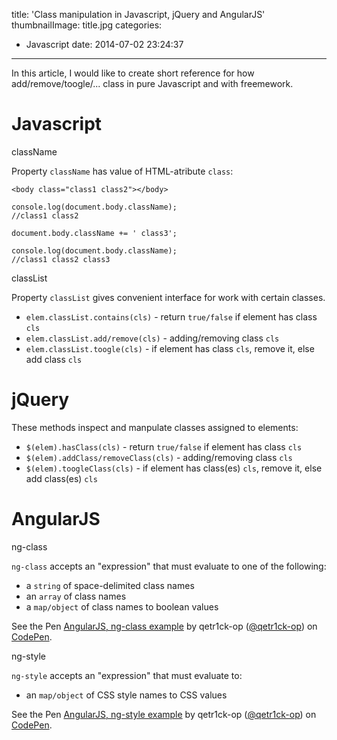title: 'Class manipulation in Javascript, jQuery and AngularJS'
thumbnailImage: title.jpg
categories:
  - Javascript
date: 2014-07-02 23:24:37
---

In this article, I would like to create short reference for how add/remove/toogle/... class in pure Javascript and with freemework.

<!--more-->

<!--toc-->

# Javascript

<a href name="className"></a>
<div class="title-block">className</div>

Property `className` has value of HTML-atribute `class`:

```
<body class="class1 class2"></body>
```

```
console.log(document.body.className);
//class1 class2

document.body.className += ' class3';

console.log(document.body.className);
//class1 class2 class3
```

<a href name="classList"></a>
<div class="title-block">classList</div>

Property `classList` gives convenient interface for work with certain classes.

*   `elem.classList.contains(cls)` - return `true/false` if element has class `cls`
*   `elem.classList.add/remove(cls)` - adding/removing class `cls`
*   `elem.classList.toogle(cls)` - if element has class `cls`, remove it, else add class `cls`

# jQuery

These methods inspect and manpulate classes assigned to elements:

*   `$(elem).hasClass(cls)` - return `true/false` if element has class `cls`
*   `$(elem).addClass/removeClass(cls)` - adding/removing class `cls`
*   `$(elem).toogleClass(cls)` - if element has class(es) `cls`, remove it, else add class(es) `cls`

# AngularJS

<a href name="ng-class"></a>
<div class="title-block">ng-class</div>

`ng-class` accepts an "expression" that must evaluate to one of the following:

*   a `string` of space-delimited class names
*   an `array` of class names
*   a `map/object` of class names to boolean values

See the Pen [AngularJS, ng-class example](http://codepen.io/qetr1ck-op/pen/yjiAp/) by qetr1ck-op ([@qetr1ck-op](http://codepen.io/qetr1ck-op)) on [CodePen](http://codepen.io).
<script async src="//codepen.io/assets/embed/ei.js"></script>

<a href name="ng-style"></a>
<div class="title-block">ng-style</div>

`ng-style` accepts an "expression" that must evaluate to:

*   an `map/object` of CSS style names to CSS values

See the Pen [AngularJS, ng-style example](http://codepen.io/qetr1ck-op/pen/KyBjs/) by qetr1ck-op ([@qetr1ck-op](http://codepen.io/qetr1ck-op)) on [CodePen](http://codepen.io).